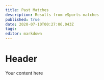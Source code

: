 ```yaml
---
title: Past Matches
description: Results from eSports matches
published: true
date: 2020-07-10T00:27:06.043Z
tags: 
editor: markdown
---
```


# Header
Your content here